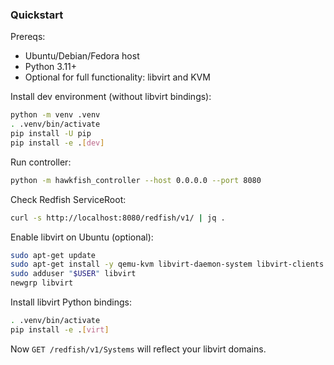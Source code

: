 ### Quickstart

Prereqs:
- Ubuntu/Debian/Fedora host
- Python 3.11+
- Optional for full functionality: libvirt and KVM

Install dev environment (without libvirt bindings):
```bash
python -m venv .venv
. .venv/bin/activate
pip install -U pip
pip install -e .[dev]
```

Run controller:
```bash
python -m hawkfish_controller --host 0.0.0.0 --port 8080
```

Check Redfish ServiceRoot:
```bash
curl -s http://localhost:8080/redfish/v1/ | jq .
```

Enable libvirt on Ubuntu (optional):
```bash
sudo apt-get update
sudo apt-get install -y qemu-kvm libvirt-daemon-system libvirt-clients
sudo adduser "$USER" libvirt
newgrp libvirt
```

Install libvirt Python bindings:
```bash
. .venv/bin/activate
pip install -e .[virt]
```

Now `GET /redfish/v1/Systems` will reflect your libvirt domains.


